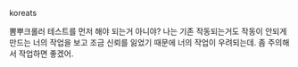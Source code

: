 koreats

뽐뿌크롤러 테스트를 먼저 해야 되는거 아니야? 나는 기존 작동되는거도 작동이 안되게 만드는 너의 작업을 보고 조금 신뢰를 잃었기 때문에 너의 작업이 우려되는데. 좀 주의해서 작업하면 좋겠어.
